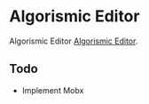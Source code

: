 # Algorismic Editor

Algorismic Editor [Algorismic Editor](https://github.com/facebook/create-react-app).

## Todo

- Implement Mobx
